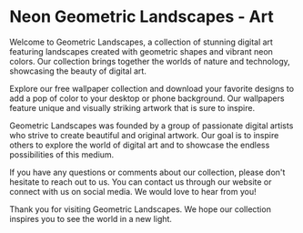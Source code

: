 <!--font:Poppins-->

# Neon Geometric Landscapes - Art

Welcome to Geometric Landscapes, a collection of stunning digital art featuring landscapes created with geometric shapes and vibrant neon colors. Our collection brings together the worlds of nature and technology, showcasing the beauty of digital art.

Explore our free wallpaper collection and download your favorite designs to add a pop of color to your desktop or phone background. Our wallpapers feature unique and visually striking artwork that is sure to inspire.

Geometric Landscapes was founded by a group of passionate digital artists who strive to create beautiful and original artwork. Our goal is to inspire others to explore the world of digital art and to showcase the endless possibilities of this medium.

If you have any questions or comments about our collection, please don't hesitate to reach out to us. You can contact us through our website or connect with us on social media. We would love to hear from you!

Thank you for visiting Geometric Landscapes. We hope our collection inspires you to see the world in a new light.

<!--

Write me markdown content of website with wallpaper:

"A digital landscape with geometric shapes and neon colors"

The header of the page should not be copy of the text but rather a real content of the website which is using this wallpaper.


---


# Geometric Landscapes - A Digital Art Collection

Welcome to Geometric Landscapes, a digital art collection featuring stunning landscapes created with geometric shapes and vibrant neon colors. Our collection showcases the beauty of digital art and brings together the worlds of nature and technology.

## Wallpaper Downloads

Explore our collection of wallpapers and download your favorite designs for free. Whether you're looking to add a pop of color to your desktop or phone background, our collection has something for everyone.

## About Us

Geometric Landscapes was founded by a group of digital artists who share a passion for creating unique and visually stunning artwork. Our goal is to inspire others to explore the world of digital art and to showcase the endless possibilities of this medium.

## Contact Us

If you have any questions or comments about our collection, please don't hesitate to reach out to us. You can contact us through our website or connect with us on social media. We'd love to hear from you!

Thank you for visiting Geometric Landscapes. We hope our collection inspires you to see the world in a new light.


---


Heading is too long, rewrite whole content.


---


# Geometric Landscapes - A Digital Art Collection

Welcome to Geometric Landscapes, a digital art collection that showcases stunning landscapes created with geometric shapes and vibrant neon colors. Our collection brings together the worlds of nature and technology, highlighting the beauty of digital art.

Explore our collection of free wallpapers and download your favorite designs to add a pop of color to your desktop or phone background. Our wallpapers feature unique and visually stunning artwork that is sure to inspire.

Geometric Landscapes was founded by a group of digital artists who share a passion for creating beautiful and original artwork. Our goal is to inspire others to explore the world of digital art and to showcase the endless possibilities of this medium.

If you have any questions or comments about our collection, please don't hesitate to reach out to us. You can contact us through our website or connect with us on social media. We'd love to hear from you!

Thank you for visiting Geometric Landscapes. We hope our collection inspires you to see the world in a new light.


---


Heading is too long, rewrite whole content.


---


# Geometric Landscapes - Digital Art Collection

Welcome to Geometric Landscapes, a collection of stunning digital art featuring landscapes created with geometric shapes and vibrant neon colors. Our collection brings together the worlds of nature and technology, showcasing the beauty of digital art.

Explore our free wallpaper collection and download your favorite designs to add a pop of color to your desktop or phone background. Our wallpapers feature unique and visually striking artwork that is sure to inspire.

Geometric Landscapes was founded by a group of passionate digital artists who strive to create beautiful and original artwork. Our goal is to inspire others to explore the world of digital art and to showcase the endless possibilities of this medium.

If you have any questions or comments about our collection, please don't hesitate to reach out to us. You can contact us through our website or connect with us on social media. We would love to hear from you!

Thank you for visiting Geometric Landscapes. We hope our collection inspires you to see the world in a new light.


---


Heading is too long, rewrite whole content.


---


# Geometric Landscapes - Digital Art Featuring Neon Colors

Welcome to Geometric Landscapes, a collection of stunning digital art featuring landscapes created with geometric shapes and vibrant neon colors. Our collection brings together the worlds of nature and technology, showcasing the beauty of digital art.

Explore our free wallpaper collection and download your favorite designs to add a pop of color to your desktop or phone background. Our wallpapers feature unique and visually striking artwork that is sure to inspire.

Geometric Landscapes was founded by a group of passionate digital artists who strive to create beautiful and original artwork. Our goal is to inspire others to explore the world of digital art and to showcase the endless possibilities of this medium.

If you have any questions or comments about our collection, please don't hesitate to reach out to us. You can contact us through our website or connect with us on social media. We would love to hear from you!

Thank you for visiting Geometric Landscapes. We hope our collection inspires you to see the world in a new light.


---


Write me a Google font which is best fitting for the website.

Pick from the list:
- Raleway
- Alegreya
- Lato
- Exo 2
- Montserrat
- Poppins
- Barlow Condensed
- Roboto
- Orbitron
- IBM Plex Sans
- Inter
- Open Sans
- Playfair Display
- Lobster
- Great Vibes
- Futura
- Dancing Script


Write just the font name nothing else.


---


Poppins

-->
